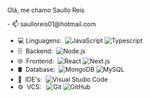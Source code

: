 <p>Olá, me chamo Saullo Reis</p>
<p>- 📫 saulloreis01@hotmail.com</p>

<!---
[![Top Langs](https://github-readme-stats.vercel.app/api/top-langs/?username=saullo-reis&layout=compact)](https://github.com/anuraghazra/github-readme-stats)

![Top Langs](https://github-readme-stats.vercel.app/api/top-langs/?username=saullo-reis&layout=compact&theme=tokyonight)

<a href=""> <img align="center" src="https://github-readme-stats.vercel.app/api/top-langs/?username=saullo-reis&theme=react&line_height=40&hide=css"/> </a>
--->
- 💻&nbsp;Linguagens:&nbsp;
  ![JavaScript](https://img.shields.io/badge/-Javascript-0A1A2F?style=flat&logo=javascript)
  ![Typescript](https://img.shields.io/badge/-Typescript-0A1A2F?style=flat&logo=typescript)
- 🗄 &nbsp;Backend:&nbsp;
  ![Node.js](https://img.shields.io/badge/-Node.js-0A1A2F?style=flat&logo=node.js)
- 🌐 &nbsp;Frontend:&nbsp;
  ![React](https://img.shields.io/badge/-React-0A1A2F?style=flat&logo=react)
  ![Next.js](https://img.shields.io/badge/-Next.js-0A1A2F?style=flat&logo=next.js)
- 🛢 &nbsp;Database:&nbsp;
  ![MongoDB](https://img.shields.io/badge/-MongoDB-0A1A2F?style=flat&logo=mongodb)
  ![MySQL](https://img.shields.io/badge/-MySQL-0A1A2F?style=flat&logo=mysql&logoColor=00d8fd)
- 🔧 &nbsp;IDE's:&nbsp;
  ![Visual Studio Code](https://img.shields.io/badge/-Visual%20Studio%20Code-0A1A2F?style=flat&logo=visual-studio-code&logoColor=007ACC)
- ⚙️ &nbsp;VCS: &nbsp;
  ![Git](https://img.shields.io/badge/-Git-0A1A2F?style=flat&logo=git)
  ![GitHub](https://img.shields.io/badge/-GitHub-0A1A2F?style=flat&logo=github)
